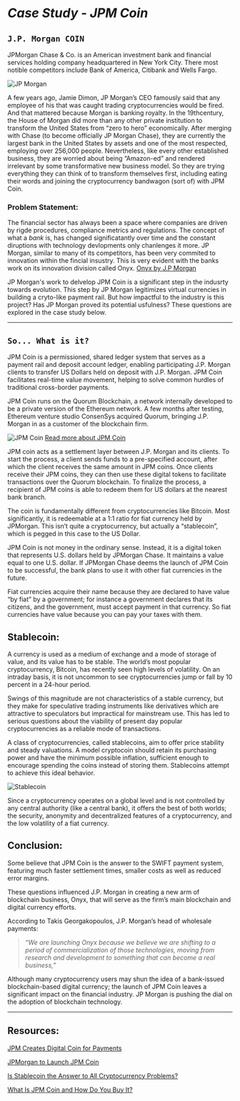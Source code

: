 # **_Case Study - JPM Coin_**
##  **`J.P. Morgan COIN`**
JPMorgan Chase & Co. is an American investment bank and financial services holding company headquartered in New York City. There most notible competitors include Bank of America, Citibank and Wells Fargo.

![JP Morgan](https://i.ytimg.com/vi/t--Ct1S-Xx8/maxresdefault.jpg)

A few years ago, Jamie Dimon, JP Morgan’s CEO famously said that any employee of his that was caught trading cryptocurrencies would be fired. And that mattered because Morgan is banking royalty. In the 19​th ​century, the House of Morgan did more than any other private institution to transform the United States from “zero to hero” economically. After merging with Chase (to become officially JP Morgan Chase), they are currently the largest bank in the United States by assets and one of the most respected, employing over 256,000 people. Nevertheless, like every other established business, they are worried about being “Amazon-ed” and rendered irrelevant by some transformative new business model. So they are trying everything they can think of to transform themselves first, including eating their words and joining the cryptocurrency bandwagon (sort of) with JPM Coin.

### **Problem Statement**:
The financial sector has always been a space where companies are driven by rigde procedures, compliance metrics and regulations. The concept of what a *bank* is, has changed significatantly over time and the constant diruptions with technology devlopments only chanlenges it more. JP Morgan, similar to many of its competitors, has been very commited to innovation within the fincial insustry. This is very evident with the banks work on its innovation division called Onyx.
[Onyx by J.P Morgan](https://www.jpmorgan.com/onyx/index) 



JP Morgan's work to delvelop JPM Coin is a significant step in the indusrty towards evolution. This step by JP Morgan legitimizes virtual currencies in building a cryto-like payment rail. But how impactful to the industry is this project? Has JP Morgan proved its potential usfulness? These questions are explored in the case study below.

---
## **`So... What is it?`**
JPM Coin is a permissioned, shared ledger system that serves as a payment rail and deposit account ledger, enabling participating J.P. Morgan clients to transfer US Dollars held on deposit with J.P. Morgan. JPM Coin facilitates real-time value movement, helping to solve common hurdles of traditional cross-border payments.

JPM Coin runs on the Quorum Blockchain, a network internally developed to be a private version of the Ethereum network. A few months after testing, Ethereum venture studio ConsenSys acquired Quorum, bringing J.P. Morgan in as a customer of the blockchain firm.

![JPM Coin](https://pbs.twimg.com/media/Etz5U_xVcAQVc0_.jpg)
[Read more about JPM Coin](https://www.jpmorgan.com/solutions/cib/news/digital-coin-payments)

JPM coin acts as a settlement layer between J.P. Morgan and its clients. To start the process, a client sends funds to a pre-specified account, after which the client receives the same amount in JPM coins. Once clients receive their JPM coins, they can then use these digital tokens to facilitate transactions over the Quorum blockchain. To finalize the process, a recipient of JPM coins is able to redeem them for US dollars at the nearest bank branch.

The coin is fundamentally different from cryptocurrencies like Bitcoin. Most significantly, it is redeemable at a 1:1 ratio for fiat currency held by JPMorgan. This isn’t quite a cryptocurrency, but actually a “stablecoin”, which is pegged in this case to the US Dollar. 

JPM Coin is not money in the ordinary sense. Instead, it is a digital token that represents U.S. dollars held by JPMorgan Chase. It maintains a value equal to one U.S. dollar. If JPMorgan Chase deems the launch of JPM Coin to be successful, the bank plans to use it with other fiat currencies in the future.

Fiat currencies acquire their name because they are declared to have value “by fiat” by a government; for instance a government declares that its citizens, and the government, ​must ​accept payment in that currency. So fiat currencies have value because you can pay your taxes with them.


## **Stablecoin**:
A currency is used as a medium of exchange and a mode of storage of value, and its value has to be stable. The world’s most popular cryptocurrency, Bitcoin, has recently seen high levels of volatility. On an intraday basis, it is not uncommon to see cryptocurrencies jump or fall by 10 percent in a 24-hour period.

Swings of this magnitude are not characteristics of a stable currency, but they make for speculative trading instruments like derivatives which are attractive to speculators but impractical for mainstream use. This has led to serious questions about the viability of present day popular cryptocurrencies as a reliable mode of transactions.

A class of cryptocurrencies, called stablecoins, aim to offer price stability and steady valuations. A model cryptocoin should retain its purchasing power and have the minimum possible inflation, sufficient enough to encourage spending the coins instead of storing them. Stablecoins attempt to achieve this ideal behavior.

![Stablecoin](https://research-assets.cbinsights.com/2018/11/14114258/Stable_Coins_Explaination-1024x574.png)

Since a cryptocurrency operates on a global level and is not controlled by any central authority (like a central bank), it offers the best of both worlds; the security, anonymity and decentralized features of a cryptocurrency, and the low volatility of a fiat currency.

## **Conclusion**:
Some believe that JPM Coin is the answer to the SWIFT payment system, featuring much faster settlement times, smaller costs as well as reduced error margins.

These questions influenced J.P. Morgan in creating a new arm of blockchain business, Onyx, that will serve as the firm’s main blockchain and digital currency efforts.

According to Takis Georgakopoulos, J.P. Morgan’s head of wholesale payments:

>*“We are launching Onyx because we believe we are shifting to a period of commercialization of those technologies, moving from research and development to something that can become a real business,”*

Although many cryptocurrency users may shun the idea of a bank-issued blockchain-based digital currency; the launch of JPM Coin leaves a significant impact on the financial industry. JP Morgan is pushing the dial on the adoption of blockchain technology.

---
## Resources:
[JPM Creates Digital Coin for Payments](https://www.jpmorgan.com/solutions/cib/news/digital-coin-payments)

[JPMorgan to Launch JPM Coin](https://www.investopedia.com/jpmorgan-to-launch-jpm-coin-4587182)

[Is Stablecoin the Answer to All Cryptocurrency Problems?](https://www.investopedia.com/tech/stablecoin-answer-all-cryptocurrency-problems/)

[What Is JPM Coin and How Do You Buy It?](https://www.bitcoinmarketjournal.com/jpm-coin/)

